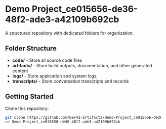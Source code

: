 # Demo Project_ce015656-de36-48f2-ade3-a42109b692cb
A structured repository with dedicated folders for organization.

## Folder Structure

- **code/** - Store all source code files
- **artifacts/** - Store build outputs, documentation, and other generated content
- **logs/** - Store application and system logs
- **transcripts/** - Store conversation transcripts and records

## Getting Started

Clone this repository:
```bash
git clone https://github.com/Dev41-artifacts/Demo-Project_ce015656-de36-48f2-ade3-a42109b692cb
cd Demo Project_ce015656-de36-48f2-ade3-a42109b692cb
```
